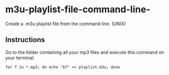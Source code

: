 # m3u-playlist-file-command-line-

Create a .m3u playlist file from the command line. (UNIX)

## Instructions

Go to the folder containing all your mp3 files and execute this command on your terminal:

```
for f in *.mp3; do echo "$f" >> playlist.m3u; done
```
